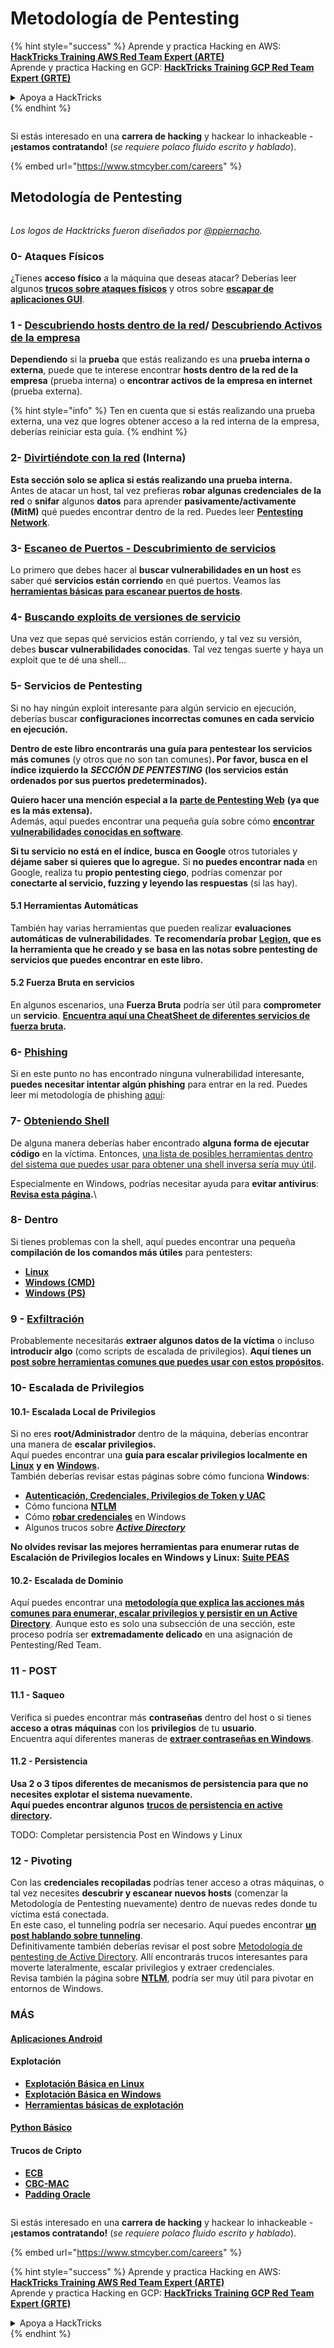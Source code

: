 # Metodología de Pentesting

{% hint style="success" %}
Aprende y practica Hacking en AWS:<img src="/.gitbook/assets/arte.png" alt="" data-size="line">[**HackTricks Training AWS Red Team Expert (ARTE)**](https://training.hacktricks.xyz/courses/arte)<img src="/.gitbook/assets/arte.png" alt="" data-size="line">\
Aprende y practica Hacking en GCP: <img src="/.gitbook/assets/grte.png" alt="" data-size="line">[**HackTricks Training GCP Red Team Expert (GRTE)**<img src="/.gitbook/assets/grte.png" alt="" data-size="line">](https://training.hacktricks.xyz/courses/grte)

<details>

<summary>Apoya a HackTricks</summary>

* Revisa los [**planes de suscripción**](https://github.com/sponsors/carlospolop)!
* **Únete al** 💬 [**grupo de Discord**](https://discord.gg/hRep4RUj7f) o al [**grupo de telegram**](https://t.me/peass) o **síguenos** en **Twitter** 🐦 [**@hacktricks\_live**](https://twitter.com/hacktricks\_live)**.**
* **Comparte trucos de hacking enviando PRs a los** [**HackTricks**](https://github.com/carlospolop/hacktricks) y [**HackTricks Cloud**](https://github.com/carlospolop/hacktricks-cloud) repos de github.

</details>
{% endhint %}

<figure><img src="../.gitbook/assets/image (1) (1) (1) (1) (1).png" alt=""><figcaption></figcaption></figure>

Si estás interesado en una **carrera de hacking** y hackear lo inhackeable - **¡estamos contratando!** (_se requiere polaco fluido escrito y hablado_).

{% embed url="https://www.stmcyber.com/careers" %}

## Metodología de Pentesting

<figure><img src="../.gitbook/assets/HACKTRICKS-logo.svg" alt=""><figcaption></figcaption></figure>

_Los logos de Hacktricks fueron diseñados por_ [_@ppiernacho_](https://www.instagram.com/ppieranacho/)_._

### 0- Ataques Físicos

¿Tienes **acceso físico** a la máquina que deseas atacar? Deberías leer algunos [**trucos sobre ataques físicos**](../hardware-physical-access/physical-attacks.md) y otros sobre [**escapar de aplicaciones GUI**](../hardware-physical-access/escaping-from-gui-applications.md).

### 1 - [Descubriendo hosts dentro de la red](pentesting-network/#discovering-hosts)/ [Descubriendo Activos de la empresa](external-recon-methodology/)

**Dependiendo** si la **prueba** que estás realizando es una **prueba interna o externa**, puede que te interese encontrar **hosts dentro de la red de la empresa** (prueba interna) o **encontrar activos de la empresa en internet** (prueba externa).

{% hint style="info" %}
Ten en cuenta que si estás realizando una prueba externa, una vez que logres obtener acceso a la red interna de la empresa, deberías reiniciar esta guía.
{% endhint %}

### **2-** [**Divirtiéndote con la red**](pentesting-network/) **(Interna)**

**Esta sección solo se aplica si estás realizando una prueba interna.**\
Antes de atacar un host, tal vez prefieras **robar algunas credenciales** **de la red** o **snifar** algunos **datos** para aprender **pasivamente/activamente (MitM)** qué puedes encontrar dentro de la red. Puedes leer [**Pentesting Network**](pentesting-network/#sniffing).

### 3- [Escaneo de Puertos - Descubrimiento de servicios](pentesting-network/#scanning-hosts)

Lo primero que debes hacer al **buscar vulnerabilidades en un host** es saber qué **servicios están corriendo** en qué puertos. Veamos las [**herramientas básicas para escanear puertos de hosts**](pentesting-network/#scanning-hosts).

### **4-** [Buscando exploits de versiones de servicio](search-exploits.md)

Una vez que sepas qué servicios están corriendo, y tal vez su versión, debes **buscar vulnerabilidades conocidas**. Tal vez tengas suerte y haya un exploit que te dé una shell...

### **5-** Servicios de Pentesting

Si no hay ningún exploit interesante para algún servicio en ejecución, deberías buscar **configuraciones incorrectas comunes en cada servicio en ejecución.**

**Dentro de este libro encontrarás una guía para pentestear los servicios más comunes** (y otros que no son tan comunes)**. Por favor, busca en el índice izquierdo la** _**SECCIÓN DE PENTESTING**_ **(los servicios están ordenados por sus puertos predeterminados).**

**Quiero hacer una mención especial a la** [**parte de Pentesting Web**](../network-services-pentesting/pentesting-web/) **(ya que es la más extensa).**\
Además, aquí puedes encontrar una pequeña guía sobre cómo [**encontrar vulnerabilidades conocidas en software**](search-exploits.md).

**Si tu servicio no está en el índice, busca en Google** otros tutoriales y **déjame saber si quieres que lo agregue.** Si **no puedes encontrar nada** en Google, realiza tu **propio pentesting ciego**, podrías comenzar por **conectarte al servicio, fuzzing y leyendo las respuestas** (si las hay).

#### 5.1 Herramientas Automáticas

También hay varias herramientas que pueden realizar **evaluaciones automáticas de vulnerabilidades**. **Te recomendaría probar** [**Legion**](https://github.com/carlospolop/legion)**, que es la herramienta que he creado y se basa en las notas sobre pentesting de servicios que puedes encontrar en este libro.**

#### **5.2 Fuerza Bruta en servicios**

En algunos escenarios, una **Fuerza Bruta** podría ser útil para **comprometer** un **servicio**. [**Encuentra aquí una CheatSheet de diferentes servicios de fuerza bruta**](brute-force.md)**.**

### 6- [Phishing](phishing-methodology/)

Si en este punto no has encontrado ninguna vulnerabilidad interesante, **puedes necesitar intentar algún phishing** para entrar en la red. Puedes leer mi metodología de phishing [aquí](phishing-methodology/):

### **7-** [**Obteniendo Shell**](shells/)

De alguna manera deberías haber encontrado **alguna forma de ejecutar código** en la víctima. Entonces, [una lista de posibles herramientas dentro del sistema que puedes usar para obtener una shell inversa sería muy útil](shells/).

Especialmente en Windows, podrías necesitar ayuda para **evitar antivirus**: [**Revisa esta página**](../windows-hardening/av-bypass.md)**.**\\

### 8- Dentro

Si tienes problemas con la shell, aquí puedes encontrar una pequeña **compilación de los comandos más útiles** para pentesters:

* [**Linux**](../linux-hardening/useful-linux-commands.md)
* [**Windows (CMD)**](../windows-hardening/basic-cmd-for-pentesters.md)
* [**Windows (PS)**](../windows-hardening/basic-powershell-for-pentesters/)

### **9 -** [**Exfiltración**](exfiltration.md)

Probablemente necesitarás **extraer algunos datos de la víctima** o incluso **introducir algo** (como scripts de escalada de privilegios). **Aquí tienes un** [**post sobre herramientas comunes que puedes usar con estos propósitos**](exfiltration.md)**.**

### **10- Escalada de Privilegios**

#### **10.1- Escalada Local de Privilegios**

Si no eres **root/Administrador** dentro de la máquina, deberías encontrar una manera de **escalar privilegios.**\
Aquí puedes encontrar una **guía para escalar privilegios localmente en** [**Linux**](../linux-hardening/privilege-escalation/) **y en** [**Windows**](../windows-hardening/windows-local-privilege-escalation/)**.**\
También deberías revisar estas páginas sobre cómo funciona **Windows**:

* [**Autenticación, Credenciales, Privilegios de Token y UAC**](../windows-hardening/authentication-credentials-uac-and-efs/)
* Cómo funciona [**NTLM**](../windows-hardening/ntlm/)
* Cómo [**robar credenciales**](https://github.com/carlospolop/hacktricks/blob/master/generic-methodologies-and-resources/broken-reference/README.md) en Windows
* Algunos trucos sobre [_**Active Directory**_](../windows-hardening/active-directory-methodology/)

**No olvides revisar las mejores herramientas para enumerar rutas de Escalación de Privilegios locales en Windows y Linux:** [**Suite PEAS**](https://github.com/carlospolop/privilege-escalation-awesome-scripts-suite)

#### **10.2- Escalada de Dominio**

Aquí puedes encontrar una [**metodología que explica las acciones más comunes para enumerar, escalar privilegios y persistir en un Active Directory**](../windows-hardening/active-directory-methodology/). Aunque esto es solo una subsección de una sección, este proceso podría ser **extremadamente delicado** en una asignación de Pentesting/Red Team.

### 11 - POST

#### **11**.1 - Saqueo

Verifica si puedes encontrar más **contraseñas** dentro del host o si tienes **acceso a otras máquinas** con los **privilegios** de tu **usuario**.\
Encuentra aquí diferentes maneras de [**extraer contraseñas en Windows**](https://github.com/carlospolop/hacktricks/blob/master/generic-methodologies-and-resources/broken-reference/README.md).

#### 11.2 - Persistencia

**Usa 2 o 3 tipos diferentes de mecanismos de persistencia para que no necesites explotar el sistema nuevamente.**\
**Aquí puedes encontrar algunos** [**trucos de persistencia en active directory**](../windows-hardening/active-directory-methodology/#persistence)**.**

TODO: Completar persistencia Post en Windows y Linux

### 12 - Pivoting

Con las **credenciales recopiladas** podrías tener acceso a otras máquinas, o tal vez necesites **descubrir y escanear nuevos hosts** (comenzar la Metodología de Pentesting nuevamente) dentro de nuevas redes donde tu víctima está conectada.\
En este caso, el tunneling podría ser necesario. Aquí puedes encontrar [**un post hablando sobre tunneling**](tunneling-and-port-forwarding.md).\
Definitivamente también deberías revisar el post sobre [Metodología de pentesting de Active Directory](../windows-hardening/active-directory-methodology/). Allí encontrarás trucos interesantes para moverte lateralmente, escalar privilegios y extraer credenciales.\
Revisa también la página sobre [**NTLM**](../windows-hardening/ntlm/), podría ser muy útil para pivotar en entornos de Windows.

### MÁS

#### [Aplicaciones Android](../mobile-pentesting/android-app-pentesting/)

#### **Explotación**

* [**Explotación Básica en Linux**](broken-reference)
* [**Explotación Básica en Windows**](../binary-exploitation/windows-exploiting-basic-guide-oscp-lvl.md)
* [**Herramientas básicas de explotación**](../binary-exploitation/basic-stack-binary-exploitation-methodology/tools/)

#### [**Python Básico**](python/)

#### **Trucos de Cripto**

* [**ECB**](../crypto-and-stego/electronic-code-book-ecb.md)
* [**CBC-MAC**](../crypto-and-stego/cipher-block-chaining-cbc-mac-priv.md)
* [**Padding Oracle**](../crypto-and-stego/padding-oracle-priv.md)

<figure><img src="../.gitbook/assets/image (1) (1) (1) (1) (1).png" alt=""><figcaption></figcaption></figure>

Si estás interesado en una **carrera de hacking** y hackear lo inhackeable - **¡estamos contratando!** (_se requiere polaco fluido escrito y hablado_).

{% embed url="https://www.stmcyber.com/careers" %}

{% hint style="success" %}
Aprende y practica Hacking en AWS:<img src="/.gitbook/assets/arte.png" alt="" data-size="line">[**HackTricks Training AWS Red Team Expert (ARTE)**](https://training.hacktricks.xyz/courses/arte)<img src="/.gitbook/assets/arte.png" alt="" data-size="line">\
Aprende y practica Hacking en GCP: <img src="/.gitbook/assets/grte.png" alt="" data-size="line">[**HackTricks Training GCP Red Team Expert (GRTE)**<img src="/.gitbook/assets/grte.png" alt="" data-size="line">](https://training.hacktricks.xyz/courses/grte)

<details>

<summary>Apoya a HackTricks</summary>

* Revisa los [**planes de suscripción**](https://github.com/sponsors/carlospolop)!
* **Únete al** 💬 [**grupo de Discord**](https://discord.gg/hRep4RUj7f) o al [**grupo de telegram**](https://t.me/peass) o **síguenos** en **Twitter** 🐦 [**@hacktricks\_live**](https://twitter.com/hacktricks\_live)**.**
* **Comparte trucos de hacking enviando PRs a los** [**HackTricks**](https://github.com/carlospolop/hacktricks) y [**HackTricks Cloud**](https://github.com/carlospolop/hacktricks-cloud) repos de github.

</details>
{% endhint %}

